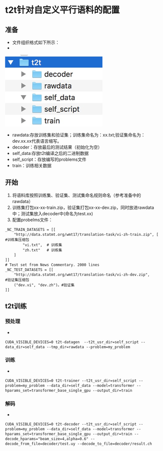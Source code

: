 # t2t针对自定义平行语料的配置
## 准备
- 文件组织格式如下所示：
- 
![](https://github.com/ruxintan/t2t/blob/master/1530325487479.jpg)
- rawdata:存放训练集和验证集；训练集命名为：xx.txt;验证集命名为：dev.xx.xx代表语言缩写。
- decoder：存放最后的测试结果（初始化为空）
- self_data:存放t2t编译之后的二进制数据
- self_script：存放编写的problems文件
- train：训练相关数据

## 开始
1. 将语料库按照训练集、验证集、测试集命名规则命名（参考准备中的rawdata）
2. 训练集打包xx-xx-train.zip，验证集打包xx-xx-dev.zip，同时放进rawdata中；测试集放入decoder中(命名为test.xx)
3. 配置probelms文件：


```
_NC_TRAIN_DATASETS = [[
    "http://data.statmt.org/wmt17/translation-task/vi-zh-train.zip", [    #训练集压缩包
        "vi.txt",  # 训练集              
        "zh.txt"   # 训练集
    ]
]]
# Test set from News Commentary. 2000 lines
_NC_TEST_DATASETS = [[
    "http://data.statmt.org/wmt17/translation-task/vi-zh-dev.zip",		#验证集压缩包
    ("dev.vi", "dev.zh")。#验证集
]]
```
## t2t训练
### 预处理
- 
```
CUDA_VISIBLE_DEVICES=0 t2t-datagen  --t2t_usr_dir=self_script --data_dir=self_data --tmp_dir=rawdata --problem=my_problem
```

### 训练
- 
```
CUDA_VISIBLE_DEVICES=0 t2t-trainer --t2t_usr_dir=self_script --problem=my_problem --data_dir=self_data --model=transformer --hparams_set=transformer_base_single_gpu --output_dir=train
```

### 解码
-
```
CUDA_VISIBLE_DEVICES=0 t2t-decoder --t2t_usr_dir=self_script --problem=my_problem --data_dir=self_data --model=transformer --hparams_set=transformer_base_single_gpu --output_dir=train --decode_hparams="beam_size=4,alpha=0.6" --decode_from_file=decoder/test.uy --decode_to_file=decoder/result.ch
```
